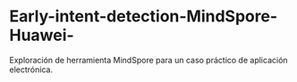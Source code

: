 # Early-intent-detection-MindSpore-Huawei-
Exploración de herramienta MindSpore para un caso práctico de aplicación electrónica. 
